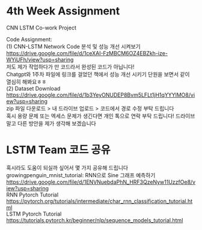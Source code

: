 # 4th Week Assignment
CNN LSTM Co-work Project <br/>

Code Assignment: <br/>
(1) CNN-LSTM Network Code 분석 및 성능 개선 시켜보기  <br/>
https://drive.google.com/file/d/1ceXAI-FzMBCM6OZ4EBZkh-ize-WYiUFh/view?usp=sharing <br/>
저도 제가 작업하다가 만 코드라서 완성된 코드가 아닙니다! <br/>
Chatgpt와 1주차 파일에 링크를 걸었던 책에서 성능 개선 시키기 단원을 보면서 같이 열심히 해봐요ㅎㅎ <br/> 
(2) Dataset Download <br/>
https://drive.google.com/file/d/1b3YeyONUDEP8Bvm5LFLt1jH1qYYYlMO8/view?usp=sharing <br/>
zip 파일 다운로드 > 내 드라이브 업로드 > 코드에서 경로 수정 부탁 드립니다 <br/>
혹시 용량 문제 또는 엑세스 문제가 생긴다면 개인 톡으로 연락 부탁 드립니다! 드라이브 말고 다른 방안을 제가 생각해 보겠습니다 <br/>

# LSTM Team 코드 공유 
혹시라도 도움이 되실까 싶어서 몇 가지 공유해 드립니다 <br/>
growingpenguin_mnist_tutorial: RNN으로 Sine 그래프 예측하기 <br/>
https://drive.google.com/file/d/1ENVNuebdaPhN_HRF3QzeNyw11UzzfOe8/view?usp=sharing <br/>
RNN Pytorch Tutorial <br/>
https://pytorch.org/tutorials/intermediate/char_rnn_classification_tutorial.html <br/>
LSTM Pytorch Tutorial <br/>
https://tutorials.pytorch.kr/beginner/nlp/sequence_models_tutorial.html <br/>


